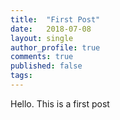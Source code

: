 ```yaml
---
title:  "First Post"
date:   2018-07-08
layout: single
author_profile: true
comments: true
published: false
tags: 
---
```


Hello. This is a first post
